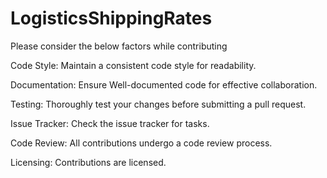 # LogisticsShippingRates

Please consider the below factors while contributing

Code Style:
Maintain a consistent code style for readability.

Documentation:
Ensure Well-documented code for effective collaboration.

Testing:
Thoroughly test your changes before submitting a pull request.

Issue Tracker:
Check the issue tracker for tasks.

Code Review:
All contributions undergo a code review process.

Licensing:
Contributions are licensed.
